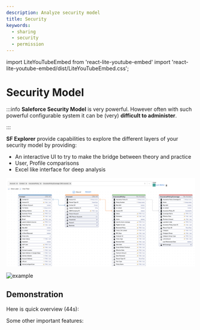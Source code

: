 ```yaml
---
description: Analyze security model
title: Security
keywords:
  - sharing
  - security
  - permission
---
```

import LiteYouTubeEmbed from 'react-lite-youtube-embed'
import 'react-lite-youtube-embed/dist/LiteYouTubeEmbed.css';

# Security Model

:::info
**Saleforce Security Model** is very powerful. However often with such powerful configurable system it can be (very) **difficult to administer**.

:::

**SF Explorer** provide capabilities to explore the different layers of your security model by providing:

* An interactive UI to try to make the bridge between theory and practice
* User, Profile comparisons
* Excel like interface for deep analysis

![example](./erd_security.png) 

![example](./security.png) 



## Demonstration

Here is quick overview (44s):
<LiteYouTubeEmbed
              id="_zkBEMZ-KxU"
              params="autoplay=1&autohide=1&showinfo=0&rel=0"
              title="Security with ERD"
              poster="maxresdefault"
              webp
            />

Some other important features:

<LiteYouTubeEmbed
              id="wtF5dZR9dmY"
              params="autoplay=1&autohide=1&showinfo=0&rel=0"
              title="Security"
              poster="maxresdefault"
              webp
            />

